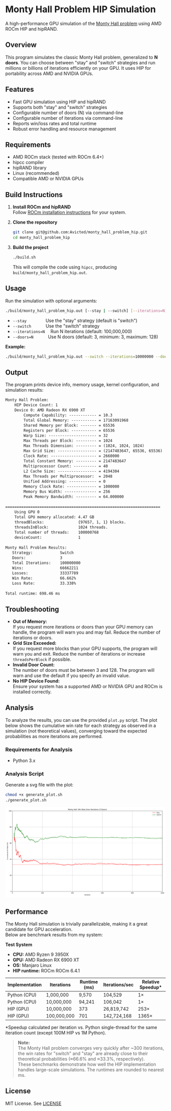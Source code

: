 # Monty Hall Problem HIP Simulation

A high-performance GPU simulation of the [Monty Hall problem](https://en.wikipedia.org/wiki/Monty_Hall_problem) using AMD ROCm HIP and hipRAND.

## Overview

This program simulates the classic Monty Hall problem, generalized to **N doors**. You can choose between "stay" and "switch" strategies and run millions or billions of iterations efficiently on your GPU. It uses HIP for portability across AMD and NVIDIA GPUs.

## Features

- Fast GPU simulation using HIP and hipRAND
- Supports both "stay" and "switch" strategies
- Configurable number of doors (N) via command-line
- Configurable number of iterations via command-line
- Reports win/loss rates and total runtime
- Robust error handling and resource management

## Requirements

- AMD ROCm stack (tested with ROCm 6.4+)
- hipcc compiler
- hipRAND library
- Linux (recommended)
- Compatible AMD or NVIDIA GPUs

## Build Instructions

1. **Install ROCm and hipRAND**  
   Follow [ROCm installation instructions](https://rocm.docs.amd.com/en/latest/) for your system.

2. **Clone the repository**
   ```sh
   git clone git@github.com:Avicted/monty_hall_problem_hip.git
   cd monty_hall_problem_hip
   ```

3. **Build the project**
   ```sh
   ./build.sh
   ```

   This will compile the code using `hipcc`, producing `build/monty_hall_problem_hip.out`.

## Usage

Run the simulation with optional arguments:

```sh
./build/monty_hall_problem_hip.out [--stay | --switch] [--iterations=N] [--doors=N]
```

- `--stay`           Use the "stay" strategy (default is "switch")
- `--switch`         Use the "switch" strategy
- `--iterations=N`   Run N iterations (default: 100,000,000)
- `--doors=N`        Use N doors (default: 3, minimum: 3, maximum: 128)

**Example:**
```sh
./build/monty_hall_problem_hip.out --switch --iterations=10000000 --doors=10
```

## Output

The program prints device info, memory usage, kernel configuration, and simulation results:

```
Monty Hall Problem:
    HIP Device Count: 1
    Device 0: AMD Radeon RX 6900 XT
        Compute Capability: ------------ = 10.3
        Total Global Memory: ----------- = 17163091968
        Shared Memory per Block: ------- = 65536
        Registers per Block: ----------- = 65536
        Warp Size: --------------------- = 32
        Max Threads per Block: --------- = 1024
        Max Threads Dimension: --------- = (1024, 1024, 1024)
        Max Grid Size: ----------------- = (2147483647, 65536, 65536)
        Clock Rate: -------------------- = 2660000
        Total Constant Memory: --------- = 2147483647
        Multiprocessor Count: ---------- = 40
        L2 Cache Size: ----------------- = 4194304
        Max Threads per Multiprocessor:  = 2048
        Unified Addressing: ------------ = 0
        Memory Clock Rate: ------------- = 1000000
        Memory Bus Width: -------------- = 256
        Peak Memory Bandwidth: --------- = 64.000000

====================================================================
    Using GPU 0
    Total GPU memory allocated: 4.47 GB
    threadBlocks:               {97657, 1, 1} blocks.
    threadsInBlock:             1024 threads.
    Total number of threads:    100000768
    deviceCount:                1

Monty Hall Problem Results:
   Strategy:            Switch
   Doors:               3
   Total Iterations:    100000000
   Wins:                66662211
   Losses:              33337789
   Win Rate:            66.662%
   Loss Rate:           33.338%

Total runtime: 698.46 ms
```

## Troubleshooting

- **Out of Memory:**  
  If you request more iterations or doors than your GPU memory can handle, the program will warn you and may fail. Reduce the number of iterations or doors.
- **Grid Size Exceeded:**  
  If you request more blocks than your GPU supports, the program will warn you and exit. Reduce the number of iterations or increase `threadsPerBlock` if possible.
- **Invalid Door Count:**  
  The number of doors must be between 3 and 128. The program will warn and use the default if you specify an invalid value.
- **No HIP Device Found:**  
  Ensure your system has a supported AMD or NVIDIA GPU and ROCm is installed correctly.


## Analysis
To analyze the results, you can use the provided `plot.py` script.
The plot below shows the cumulative win rate for each strategy as observed in a simulation (not theoretical values), converging toward the expected probabilities as more iterations are performed.


### Requirements for Analysis
- Python 3.x

### Analysis Script
Generate a svg file with the plot:
```bash
chmod +x generate_plot.sh
./generate_plot.sh
```

[![Win Rate Plot](analysis/monty_hall_winrate_over_time_3doors.svg)](analysis/monty_hall_winrate_over_time_3doors.svg)


## Performance

The Monty Hall simulation is trivially parallelizable, making it a great candidate for GPU acceleration.  
Below are benchmark results from my system:

**Test System**  
- **CPU:** AMD Ryzen 9 3950X  
- **GPU:** AMD Radeon RX 6900 XT  
- **OS:** Manjaro Linux
- **HIP runtime:** ROCm ROCm 6.4.1 

| Implementation | Iterations   | Runtime (ms) | Iterations/sec     | Relative Speedup*         |
|----------------|-------------|---------------|--------------------|---------------------------|
| Python (CPU)   | 1,000,000   | 9,570         | 104,529            | 1×                        |
| Python (CPU)   | 10,000,000  | 94,241        | 106,042            | 1×                        |
| HIP (GPU)      | 10,000,000  | 373           | 26,819,742         | 253×                      |
| HIP (GPU)      | 100,000,000 | 701           | 142,724,168        | 1365×                     |

\*Speedup calculated per iteration vs. Python single-thread for the same iteration count (except 100M HIP vs 1M Python).


> **Note:**  
> The Monty Hall problem converges very quickly after ~300 iterations, the win rates for "switch" and "stay" are already close to their theoretical probabilities (≈66.6% and ≈33.3%, respectively).  
> These benchmarks demonstrate how well the HIP implementation handles large-scale simulations.
> The runtimes are rounded to nearest ms.



## License

MIT License. See [LICENSE](LICENSE)
